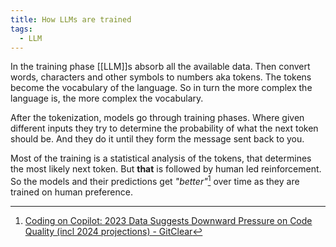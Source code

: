 ```yaml
---
title: How LLMs are trained
tags:
  - LLM
---
```

In the training phase [[LLM]]s absorb all the available data. Then convert words, characters and other symbols to numbers aka tokens. The tokens become the vocabulary of the language. So in turn the more complex the language is, the more complex the vocabulary.

After the tokenization, models go through training phases. Where given different inputs they try to determine the probability of what the next token should be. And they do it until they form the message sent back to you.

Most of the training is a statistical analysis of the tokens, that determines the most likely next token. But **that** is followed by human led reinforcement. So the models and their predictions get _"better"_[^1] over time as they are trained on human preference.

[^1]: [Coding on Copilot: 2023 Data Suggests Downward Pressure on Code Quality (incl 2024 projections) - GitClear](https://www.gitclear.com/coding_on_copilot_data_shows_ais_downward_pressure_on_code_quality)